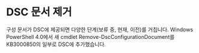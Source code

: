 # DSC 문서 제거

구성 문서가 DSC에 제공되면 다양한 단계(보류 중, 현재, 이전)를 거칩니다. Windows PowerShell 4.0에서 새 cmdlet Remove-DscConfigurationDocument를 KB3000850의 일부로 DSC에 추가했습니다. 



<!--HONumber=Jun16_HO4-->


